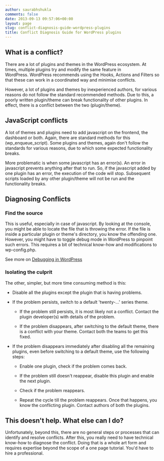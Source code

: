 ```yaml
---
author: saurabhshukla
comments: false
date: 2013-09-13 09:57:06+00:00
layout: page
slug: conflict-diagnosis-guide-wordpress-plugins
title: Conflict Diagnosis Guide for WordPress plugins
---
```


## What is a conflict?


There are a lot of plugins and themes in the WordPress ecosystem. At times, multiple plugins try and modify the same feature in WordPress. WordPress recommends using the Hooks, Actions and Filters so that these can work in a coordinated way and minimise conflicts.

However, a lot of plugins and themes by inexperienced authors, for various reasons do not follow the standard recommended methods. Due to this, a poorly written plugin/theme can break functionality of other plugins. In effect, there is a conflict between the two (plugin/theme).


## JavaScript conflicts


A lot of themes and plugins need to add javascript on the frontend, the dashboard or both. Again, there are standard methods for this (wp_enqueue_script). Some plugins and themes, again don't follow the standards for various reasons, due to which some expected functionality breaks.

More problematic is when some javascript has an error(s). An error in javascript prevents anything after that to run. So, if the javascript added by one plugin has an error, the execution of the code will stop. Subsequent scripts loaded by any other plugin/theme will not be run and the functionality breaks.


## Diagnosing Conflicts




### Find the source


This is useful, especially in case of javascript. By looking at the console, you might be able to locate the file that is throwing the error. If the file is inside a particular plugin or theme's directory, you know the offending one. However, you might have to toggle debug mode in WordPress to pinpoint such errors. This requires a bit of technical know-how and modifications to wp-config.php.

See more on [Debugging in WordPress](http://codex.wordpress.org/Debugging_in_WordPress)[
](http://codex.wordpress.org/WP_DEBUG)


### Isolating the culprit


The other, simpler, but more time consuming method is this:



	
  * Disable all the plugins except the plugin that is having problems.

	
  * If the problem persists, switch to a default 'twenty-...' series theme.

	
    * If the problem still persists, it is most likely not a conflict. Contact the plugin developer(s) with details of the problem.

	
    * If the problem disappears, after switching to the default theme, there is a conflict with your theme. Contact both the teams to get this fixed.




	
  * If the problem disappears immediately after disabling all the remaining plugins, even before switching to a default theme, use the following steps:

	
    * Enable one plugin, check if the problem comes back.

	
    * If the problem still doesn't reappear, disable this plugin and enable the next plugin.

	
    * Check if the problem reappears.

	
    * Repeat the cycle till the problem reappears. Once that happens, you know the conflicting plugin. Contact authors of both the plugins.







## This doesn't help. What else can I do?


Unfortunately, beyond this, there are no general steps or processes that can identify and resolve conflicts. After this, you really need to have technical know-how to diagnose the conflict. Doing that is a whole art form and requires expertise beyond the scope of a one page tutorial. You'd have to hire a professional.
